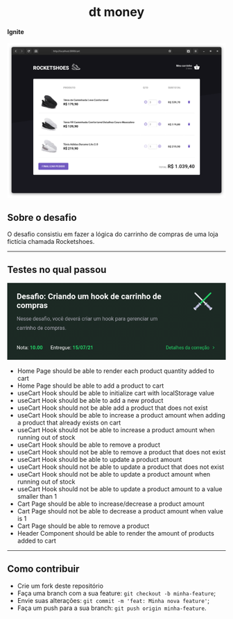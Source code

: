 <h1 align="center">dt money</h1>

#### Ignite

![Screenshot](./.github/rocketshoes.png)

## Sobre o desafio

O desafio consistiu em fazer a lógica do carrinho de compras de uma loja fictícia chamada Rocketshoes.

---

## Testes no qual passou

![Challenge](./.github/challenge.png)

- Home Page should be able to render each product quantity added to cart
- Home Page should be able to add a product to cart
- useCart Hook should be able to initialize cart with localStorage value
- useCart Hook should be able to add a new product
- useCart Hook should not be able add a product that does not exist
- useCart Hook should be able to increase a product amount when adding a product that already exists on cart
- useCart Hook should not be able to increase a product amount when running out of stock
- useCart Hook should be able to remove a product
- useCart Hook should not be able to remove a product that does not exist
- useCart Hook should be able to update a product amount
- useCart Hook should not be able to update a product that does not exist
- useCart Hook should not be able to update a product amount when running out of stock
- useCart Hook should not be able to update a product amount to a value smaller than 1
- Cart Page should be able to increase/decrease a product amount
- Cart Page should not be able to decrease a product amount when value is 1
- Cart Page should be able to remove a product
- Header Component should be able to render the amount of products added to cart

---

## Como contribuir

- Crie um fork deste repositório
- Faça uma branch com a sua feature: `git checkout -b minha-feature`;
- Envie suas alterações: `git commit -m 'feat: Minha nova feature'`;
- Faça um push para a sua branch: `git push origin minha-feature`.
